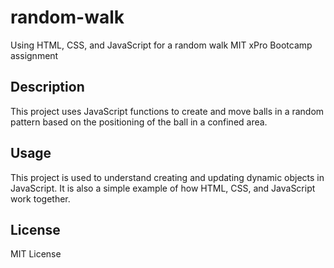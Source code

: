 # random-walk
Using HTML, CSS, and JavaScript for a random walk MIT xPro Bootcamp assignment
## Description
This project uses JavaScript functions to create and move balls in a random pattern based on the positioning of the ball in a confined area.
## Usage
This project is used to understand creating and updating dynamic objects in JavaScript. It is also a simple example of how HTML, CSS, and JavaScript work together.
## License
MIT License 
